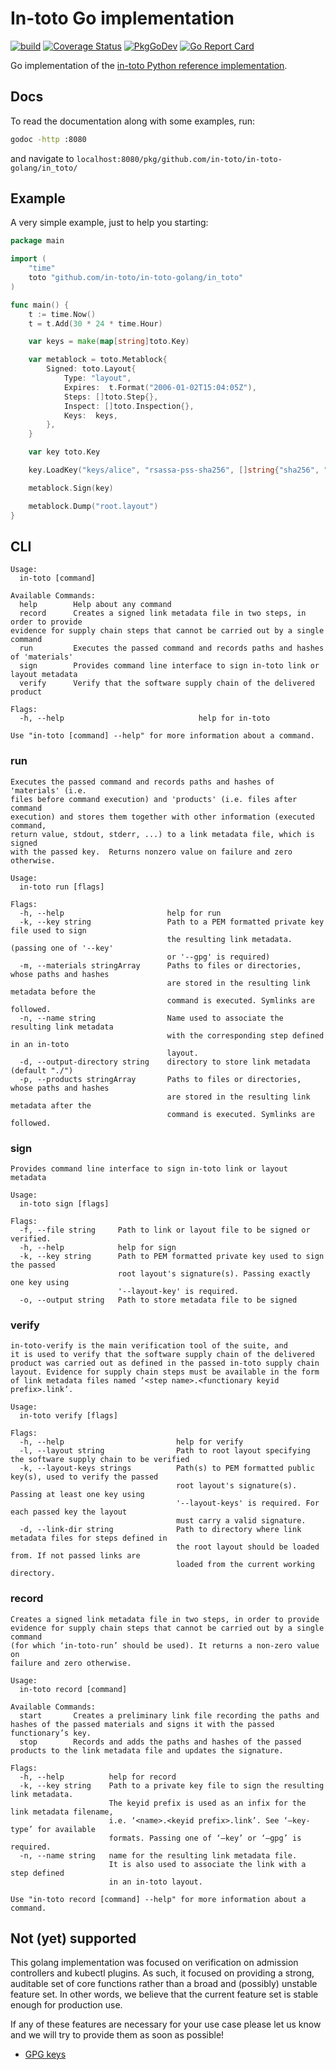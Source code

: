 # In-toto Go implementation
[![build](https://github.com/in-toto/in-toto-golang/workflows/build/badge.svg)](https://github.com/in-toto/in-toto-golang/actions?query=workflow%3Abuild) [![Coverage Status](https://coveralls.io/repos/github/in-toto/in-toto-golang/badge.svg)](https://coveralls.io/github/in-toto/in-toto-golang) [![PkgGoDev](https://pkg.go.dev/badge/github.com/in-toto/in-toto-golang)](https://pkg.go.dev/github.com/in-toto/in-toto-golang) [![Go Report Card](https://goreportcard.com/badge/github.com/in-toto/in-toto-golang)](https://goreportcard.com/report/github.com/in-toto/in-toto-golang)


Go implementation of the 
[in-toto Python reference implementation](https://github.com/in-toto/in-toto).

## Docs

To read the documentation along with some examples, run:

```bash
godoc -http :8080
```

and navigate to `localhost:8080/pkg/github.com/in-toto/in-toto-golang/in_toto/`

## Example

A very simple example, just to help you starting:

```go
package main

import (
	"time"
	toto "github.com/in-toto/in-toto-golang/in_toto"
)

func main() {
	t := time.Now()
	t = t.Add(30 * 24 * time.Hour)

	var keys = make(map[string]toto.Key)

	var metablock = toto.Metablock{
		Signed: toto.Layout{
			Type: "layout",
			Expires:  t.Format("2006-01-02T15:04:05Z"),
			Steps: []toto.Step{},
			Inspect: []toto.Inspection{},
			Keys:  keys,
		},
	}

	var key toto.Key

	key.LoadKey("keys/alice", "rsassa-pss-sha256", []string{"sha256", "sha512"})

	metablock.Sign(key)

	metablock.Dump("root.layout")
}
```

## CLI

```text
Usage:
  in-toto [command]

Available Commands:
  help        Help about any command
  record      Creates a signed link metadata file in two steps, in order to provide
evidence for supply chain steps that cannot be carried out by a single command
  run         Executes the passed command and records paths and hashes of 'materials'
  sign        Provides command line interface to sign in-toto link or layout metadata
  verify      Verify that the software supply chain of the delivered product

Flags:
  -h, --help                              help for in-toto

Use "in-toto [command] --help" for more information about a command.
```

### run

```text
Executes the passed command and records paths and hashes of 'materials' (i.e.
files before command execution) and 'products' (i.e. files after command
execution) and stores them together with other information (executed command,
return value, stdout, stderr, ...) to a link metadata file, which is signed
with the passed key.  Returns nonzero value on failure and zero otherwise.

Usage:
  in-toto run [flags]

Flags:
  -h, --help                       help for run
  -k, --key string                 Path to a PEM formatted private key file used to sign
                                   the resulting link metadata. (passing one of '--key'
                                   or '--gpg' is required) 
  -m, --materials stringArray      Paths to files or directories, whose paths and hashes
                                   are stored in the resulting link metadata before the
                                   command is executed. Symlinks are followed.
  -n, --name string                Name used to associate the resulting link metadata
                                   with the corresponding step defined in an in-toto
                                   layout.
  -d, --output-directory string    directory to store link metadata (default "./")
  -p, --products stringArray       Paths to files or directories, whose paths and hashes
                                   are stored in the resulting link metadata after the
                                   command is executed. Symlinks are followed.

```

### sign

```text
Provides command line interface to sign in-toto link or layout metadata

Usage:
  in-toto sign [flags]

Flags:
  -f, --file string     Path to link or layout file to be signed or verified.
  -h, --help            help for sign
  -k, --key string      Path to PEM formatted private key used to sign the passed 
                        root layout's signature(s). Passing exactly one key using
                        '--layout-key' is required.
  -o, --output string   Path to store metadata file to be signed
```

### verify

```text
in-toto-verify is the main verification tool of the suite, and 
it is used to verify that the software supply chain of the delivered 
product was carried out as defined in the passed in-toto supply chain 
layout. Evidence for supply chain steps must be available in the form 
of link metadata files named ‘<step name>.<functionary keyid prefix>.link’.

Usage:
  in-toto verify [flags]

Flags:
  -h, --help                         help for verify
  -l, --layout string                Path to root layout specifying the software supply chain to be verified
  -k, --layout-keys strings          Path(s) to PEM formatted public key(s), used to verify the passed 
                                     root layout's signature(s). Passing at least one key using
                                     '--layout-keys' is required. For each passed key the layout
                                     must carry a valid signature.
  -d, --link-dir string              Path to directory where link metadata files for steps defined in 
                                     the root layout should be loaded from. If not passed links are 
                                     loaded from the current working directory.
```

### record

```text
Creates a signed link metadata file in two steps, in order to provide
evidence for supply chain steps that cannot be carried out by a single command
(for which ‘in-toto-run’ should be used). It returns a non-zero value on
failure and zero otherwise.

Usage:
  in-toto record [command]

Available Commands:
  start       Creates a preliminary link file recording the paths and hashes of the passed materials and signs it with the passed functionary’s key.
  stop        Records and adds the paths and hashes of the passed products to the link metadata file and updates the signature.

Flags:
  -h, --help          help for record
  -k, --key string    Path to a private key file to sign the resulting link metadata.
                      The keyid prefix is used as an infix for the link metadata filename,
                      i.e. ‘<name>.<keyid prefix>.link’. See ‘–key-type’ for available
                      formats. Passing one of ‘–key’ or ‘–gpg’ is required.
  -n, --name string   name for the resulting link metadata file.
                      It is also used to associate the link with a step defined
                      in an in-toto layout.
					  
Use "in-toto record [command] --help" for more information about a command.
```

## Not (yet) supported

This golang implementation was focused on verification on admission controllers
and kubectl plugins. As such, it focused on providing a strong, auditable set
of core functions rather than a broad and (possibly) unstable feature set. In
other words, we believe that the current feature set is stable enough for
production use.

If any of these features are necessary for your use case please let us know and
we will try to provide them as soon as possible!

* [GPG keys](https://github.com/in-toto/in-toto-golang/issues/26)
